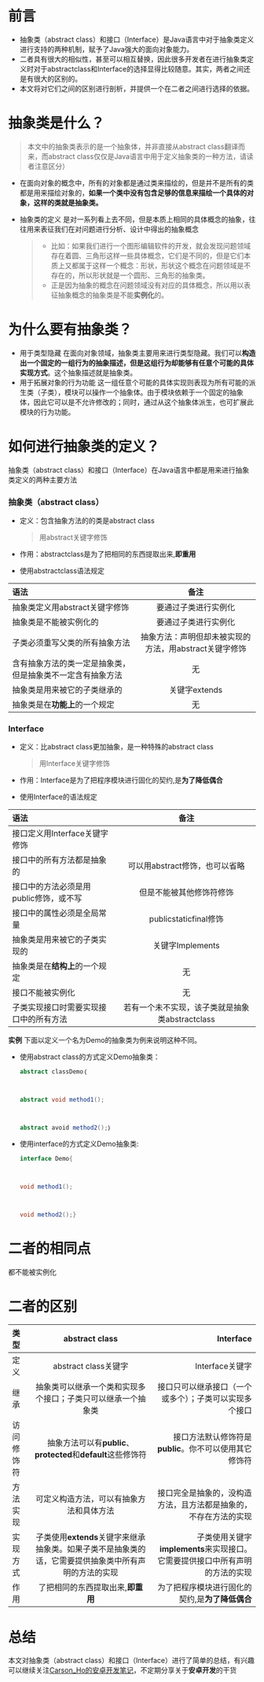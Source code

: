 # 前言

- 抽象类（abstract class）和接口（Interface）是Java语言中对于抽象类定义进行支持的两种机制，赋予了Java强大的面向对象能力。
- 二者具有很大的相似性，甚至可以相互替换，因此很多开发者在进行抽象类定义时对于abstractclass和Interface的选择显得比较随意。其实，两者之间还是有很大的区别的。
- 本文将对它们之间的区别进行剖析，并提供一个在二者之间进行选择的依据。

# 抽象类是什么？

> 本文中的抽象类表示的是一个抽象体，并非直接从abstract class翻译而来，而abstract class仅仅是Java语言中用于定义抽象类的一种方法，请读者注意区分）

- 在面向对象的概念中，所有的对象都是通过类来描绘的，但是并不是所有的类都是用来描绘对象的，**如果一个类中没有包含足够的信息来描绘一个具体的对象，这样的类就是抽象类。**

- 抽象类的定义
  是对一系列看上去不同，但是本质上相同的具体概念的抽象，往往用来表征我们在对问题进行分析、设计中得出的抽象概念

  > - 比如：如果我们进行一个图形编辑软件的开发，就会发现问题领域存在着圆、三角形这样一些具体概念，它们是不同的，但是它们本质上又都属于这样一个概念：形状，形状这个概念在问题领域是不存在的，所以形状就是一个圆形、三角形的抽象类。
  > - 正是因为抽象的概念在问题领域没有对应的具体概念，所以用以表征抽象概念的抽象类是不能**实例化**的。

# 为什么要有抽象类？

- 用于类型隐藏
  在面向对象领域，抽象类主要用来进行类型隐藏。我们可以**构造出一个固定的一组行为的抽象描述，但是这组行为却能够有任意个可能的具体实现方式**。这个抽象描述就是抽象类。
- 用于拓展对象的行为功能
  这一组任意个可能的具体实现则表现为所有可能的派生类（子类），模块可以操作一个抽象体。由于模块依赖于一个固定的抽象体，因此它可以是不允许修改的；同时，通过从这个抽象体派生，也可扩展此模块的行为功能。

# 如何进行抽象类的定义？

抽象类（abstract class）和接口（Interface）在Java语言中都是用来进行抽象类定义的两种主要方法

### 抽象类（abstract class）

- 定义：包含抽象方法的的类是abstract class

  > 用abstract关键字修饰

- 作用：abstractclass是为了把相同的东西提取出来,**即重用**

- 使用abstractclass语法规定

| 语法                                                       |                          备注                          |
| :--------------------------------------------------------- | :----------------------------------------------------: |
| 抽象类定义用abstract关键字修饰                             |                  要通过子类进行实例化                  |
| 抽象类是不能被实例化的                                     |                  要通过子类进行实例化                  |
| 子类必须重写父类的所有抽象方法                             | 抽象方法：声明但却未被实现的方法，用abstract关键字修饰 |
| 含有抽象方法的类一定是抽象类，但是抽象类不一定含有抽象方法 |                           无                           |
| 抽象类是用来被它的子类继承的                               |                     关键字extends                      |
| 抽象类是在**功能上**的一个规定                             |                           无                           |

### Interface

- 定义：比abstract class更加抽象，是一种特殊的abstract class

  > 用Interface关键字修饰

- 作用：Interface是为了把程序模块进行固化的契约,是**为了降低偶合**

- 使用Interface的语法规定

| 语法                                   |                      备注                       |
| :------------------------------------- | :---------------------------------------------: |
| 接口定义用Interface关键字修饰          |                                                 |
| 接口中的所有方法都是抽象的             |         可以用abstract修饰，也可以省略          |
| 接口中的方法必须是用public修饰，或不写 |            但是不能被其他修饰符修饰             |
| 接口中的属性必须是全局常量             |              publicstaticfinal修饰              |
| 抽象类是用来被它的子类实现的           |                关键字Implements                 |
| 抽象类是在**结构上**的一个规定         |                       无                        |
| 接口不能被实例化                       |                       无                        |
| 子类实现接口时需要实现接口中的所有方法 | 若有一个未不实现，该子类就是抽象类abstractclass |

**实例**
下面以定义一个名为Demo的抽象类为例来说明这种不同。

- 使用abstract class的方式定义Demo抽象类：

  ```java
  abstract classDemo｛
  
  
  
  abstract void method1();
  
  
  
  abstract avoid method2();｝
  ```

- 使用interface的方式定义Demo抽象类:

  ```java
  interface Demo{
  
  
  
  void method1();
  
  
  
  void method2();}
  ```

# 二者的相同点

都不能被实例化

# 二者的区别

| 类型       |                        abstract class                        |                                                    Interface |
| :--------- | :----------------------------------------------------------: | -----------------------------------------------------------: |
| 定义       |                     abstract class关键字                     |                                              Interface关键字 |
| 继承       | 抽象类可以继承一个类和实现多个接口；子类只可以继承一个抽象类 |       接口只可以继承接口（一个或多个）；子类可以实现多个接口 |
| 访问修饰符 | 抽象方法可以有**public**、**protected**和**default**这些修饰符 |       接口方法默认修饰符是**public**。你不可以使用其它修饰符 |
| 方法实现   |           可定义构造方法，可以有抽象方法和具体方法           | 接口完全是抽象的，没构造方法，且方法都是抽象的，不存在方法的实现 |
| 实现方式   | 子类使用**extends**关键字来继承抽象类。如果子类不是抽象类的话，它需要提供抽象类中所有声明的方法的实现 | 子类使用关键字**implements**来实现接口。它需要提供接口中所有声明的方法的实现 |
| 作用       |              了把相同的东西提取出来,**即重用**               |              为了把程序模块进行固化的契约,是**为了降低偶合** |

# 总结

本文对抽象类（abstract class）和接口（Interface）进行了简单的总结，有兴趣可以继续关注[Carson_Ho的安卓开发笔记](http://www.jianshu.com/users/383970bef0a0/latest_articles)，不定期分享关于**安卓开发**的干货